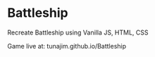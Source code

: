 # Battleship

Recreate Battleship using Vanilla JS, HTML, CSS

Game live at: tunajim.github.io/Battleship

